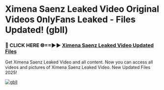 # Ximena Saenz Leaked Video Original Videos 0nlyFans Leaked - Files Updated! (gbll)

<h3>🔴 CLICK HERE 🌐==►► <a href="https://tinyurl.com/4seja8ks" rel="nofollow">Ximena Saenz Leaked Video Updated Files</a></h3>

Get Ximena Saenz Leaked Video and all content. Now you can access all videos and pictures of Ximena Saenz Leaked Video. New Updated Files 2025!

[![gbll](https://i.imgur.com/EWjZXRe.gif)](https://tinyurl.com/4seja8ks)
